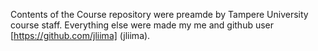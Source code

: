 Contents of the Course repository were preamde by Tampere University course staff. Everything else were made my me and github user [https://github.com/jliima] (jliima).
